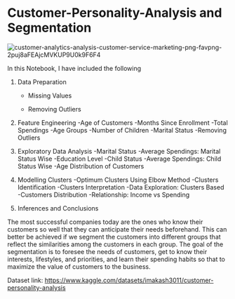 # Customer-Personality-Analysis and Segmentation


![customer-analytics-analysis-customer-service-marketing-png-favpng-2puj8aFEAjcMVKUP9U0k9F6F4](https://github.com/vishal7474/Customer-Personality-Analysis/assets/76614698/655b8e75-7ef9-418e-973f-f0cbf0c6476c)

In this Notebook, I have included the following
1. Data Preparation
   * Missing Values

   * Removing Outliers

3. Feature Engineering
   -Age of Customers
  -Months Since Enrollment
  -Total Spendings
  -Age Groups
  -Number of Children
  -Marital Status
  -Removing Outliers
4. Exploratory Data Analysis
  -Marital Status
  -Average Spendings: Marital Status Wise
  -Education Level
  -Child Status
  -Average Spendings: Child Status Wise
  -Age Distribution of Customers


5. Modelling Clusters
  -Optimum Clusters Using Elbow Method
  -Clusters Identification
  -Clusters Interpretation
  -Data Exploration: Clusters Based
  -Customers Distribution
  -Relationship: Income vs Spending

6. Inferences and Conclusions



The most successful companies today are the ones who know their customers so well that they can anticipate their needs beforehand. This can better be achieved if we segment the customers into different groups that reflect the similarities among the customers in each group. The goal of the segmentation is to foresee the needs of customers, get to know their interests, lifestyles, and priorities, and learn their spending habits so that to maximize the value of customers to the business.

Dataset link: https://www.kaggle.com/datasets/imakash3011/customer-personality-analysis
